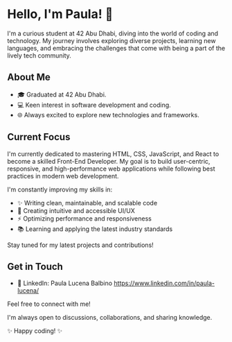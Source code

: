 # Hello, I'm Paula! 👋

I'm a curious student at 42 Abu Dhabi, diving into the world of coding and technology. My journey involves exploring diverse projects, learning new languages, and embracing the challenges that come with being a part of the lively tech community.

## About Me

- 🎓 Graduated at 42 Abu Dhabi.
- 💻 Keen interest in software development and coding.
- 🌐 Always excited to explore new technologies and frameworks.

## Current Focus

I'm currently dedicated to mastering HTML, CSS, JavaScript, and React to become a skilled Front-End Developer. My goal is to build user-centric, responsive, and high-performance web applications while following best practices in modern web development.

I'm constantly improving my skills in:
- ✨ Writing clean, maintainable, and scalable code
- 🎨 Creating intuitive and accessible UI/UX
- ⚡ Optimizing performance and responsiveness
- 📚 Learning and applying the latest industry standards

Stay tuned for my latest projects and contributions! 

## Get in Touch

- 🔗 LinkedIn: Paula Lucena Balbino https://www.linkedin.com/in/paula-lucena/

Feel free to connect with me! 

I'm always open to discussions, collaborations, and sharing knowledge.

 ✨ Happy coding! ✨
